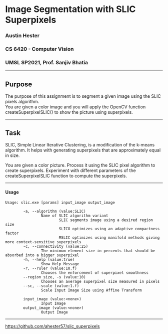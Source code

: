 # Image Segmentation with SLIC Superpixels
### Austin Hester
### CS 6420 - Computer Vision
### UMSL SP2021, Prof. Sanjiv Bhatia

----
## Purpose

The purpose of this assignment is to segment a given image using the SLIC pixels algorithm.  
You are given a color image and you will apply the OpenCV function createSuperpixelSLIC() to show the picture using superpixels.

----

## Task

SLIC, Simple Linear Iterative Clustering, is a modification of the k-means algorithm. It helps with generating superpixels that
are approximately equal in size.  

You are given a color picture. Process it using the SLIC pixel algorithm to create superpixels. Experiment with different
parameters of the createSuperpixelSLIC function to compute the superpixels.

----

#### Usage

```
Usage: slic.exe [params] input_image output_image

        -a, --algorithm (value:SLIC)
                Name of SLIC algorithm variant
                        SLIC segments image using a desired region size
                        SLICO optimizes using an adaptive compactness factor
                        MSLIC optimizes using manifold methods giving more context-sensitive superpixels
        -c, --connectivity (value:25)
                The minimum element size in percents that should be absorbed into a bigger superpixel
        -h, --help (value:true)
                Show Help Message
        -r, --ruler (value:10.f)
                Chooses the enforcement of superpixel smoothness
        --region_size, -s (value:10)
                Chooses an average superpixel size measured in pixels
        --sc, --scale (value:1.f)
                Scale Input Image Size using Affine Transform

        input_image (value:<none>)
                Input Image
        output_image (value:<none>)
                Output Image

```
----

https://github.com/ahester57/slic_superpixels

